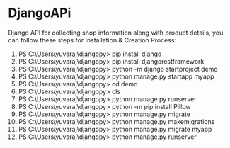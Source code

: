 # DjangoAPi
Django API for collecting shop information along with product details, you can follow these steps for Installation & Creation Process:

1.	PS C:\Users\yuvaraj\djangopy> pip install django
2.	PS C:\Users\yuvaraj\djangopy> pip install djangorestframework
3.	PS C:\Users\yuvaraj\djangopy> python -m django startproject demo
4.	PS C:\Users\yuvaraj\djangopy> python manage.py startapp myapp
5.	PS C:\Users\yuvaraj\djangopy> cd demo
6.	PS C:\Users\yuvaraj\djangopy> cls
7.	PS C:\Users\yuvaraj\djangopy> python manage.py runserver
8.	PS C:\Users\yuvaraj\djangopy> python -m pip install Pillow
9.	PS C:\Users\yuvaraj\djangopy> python manage.py migrate
10.	PS C:\Users\yuvaraj\djangopy> python manage.py makemigrations
11.	PS C:\Users\yuvaraj\djangopy> python manage.py migrate myapp
12.	PS C:\Users\yuvaraj\djangopy> python manage.py runserver

